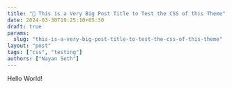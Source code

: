 ```yaml
---
title: "📝 This is a Very Big Post Title to Test the CSS of this Theme"
date: 2024-03-30T19:25:10+05:30
draft: true
params:
  slug: "this-is-a-very-big-post-title-to-test-the-css-of-this-theme"
layout: "post"
tags: ["css", "testing"]
authors: ["Nayan Seth"]
---
```


Hello World!